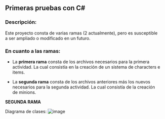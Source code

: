 ## Primeras pruebas con C#
### Descripción:
  Este proyecto consta de varias ramas (2 actualmente), pero es susceptible a ser ampliado o modificado en un futuro.

### En cuanto a las ramas:

-  La **primera rama** consta de los archivos necesarios para la primera actividad. La cual consistía en la creación de un sistema de characters e items.

-  La **segunda rama** consta de los archivos anteriores más los nuevos necesarios para la segunda actividad. La cual consistía de la creación de minions.

  
**SEGUNDA RAMA**

  Diagrama de clases:
  ![image](https://github.com/user-attachments/assets/c090b562-5545-4f2b-8750-357258d1c9b9)
